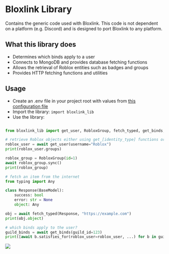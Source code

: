 # Bloxlink Library
Contains the generic code used with Bloxlink. This code is not dependent on a platform (e.g. Discord) and is designed to port Bloxlink to any platform.

## What this library does
* Determines which binds apply to a user
* Connects to MongoDB and provides database fetching functions
* Allows the retrieval of Roblox entities such as badges and groups
* Provides HTTP fetching functions and utilities

## Usage
* Create an .env file in your project root with values from [this configuration file](https://github.com/bloxlink/bloxlink-lib/blob/master/bloxlink_lib/config.py)
* Import the library: `import bloxlink_lib`
* Use the library:
```py

from bloxlink_lib import get_user, RobloxGroup, fetch_typed, get_binds, BaseModel

# retrieve Roblox objects either using get_[identity_type] functions or using the classes:
roblox_user = await get_user(username="Roblox")
print(roblox_user.groups)

roblox_group = RobloxGroup(id=1)
await roblox_group.sync()
print(roblox_group)

# fetch an item from the internet
from typing import Any

class Response(BaseModel):
    success: bool
    error: str = None
    object: Any

obj = await fetch_typed(Response, "https://example.com")
print(obj.object)

# which binds apply to the user?
guild_binds = await get_binds(guild_id=123)
print([await b.satisfies_for(roblox_user=roblox_user, ...) for b in guild_binds])

```

<p align="left">
   <a href="https://blox.link" target="_blank">
      <img src="https://www.blox.link/bloxlink/bloxlink-2024.png" />
   </a>
</p>
